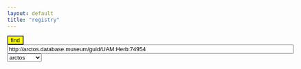 ```yaml
---
layout: default
title: "registry"
---
```

<div>
<button onclick="locateDatasets()" type="button" style="background: yellow">find</button>
<input type="text" id="identifier" style="width: 50em" value="http://arctos.database.museum/guid/UAM:Herb:74954">
<select name="pets" id="link-type">
    <option value="arctos" selected>arctos</option>
    <option value="email">email</option>
    <option value="doi">doi</option>
    <option value="symbiota">symbiota</option>
    <option value="inaturalist">inaturalist</option>
</select>
</div>

<p id="status"></p>
<p id="eml"></p>

<p id="websocket"></p>

<script>
  
  let websocket = new WebSocket("wss://echo.websocket.org");
  websocket.onmessage = function (event) {
    console.log(event.data);
  }
  websocket.onopen = function (event) {
    websocket.send("ping"); 
  };


  locateDatasets = function() {
    let specimenId = document.querySelector('#identifier').value; 
    let linkType = document.querySelector('#link-type').value; 
    let oReq = new XMLHttpRequest();
    document.querySelectorAll('.result').forEach(function(elem) { elem.remove() });
    document.querySelector('#eml');
    document.querySelector('#status').textContent = 'locating datasets that contain [' + specimenId + ']...';
    oReq.addEventListener("load", function() {
      document.querySelector('#status').textContent = 'the following datasets contain [' + specimenId + '] of type [' + linkType + ']:';
      let result = document.querySelector('#eml').appendChild(document.createElement('div'));
      result.setAttribute('class', 'result');
      this.responseText.split('\n').forEach(function(link) {
          let elemDiv = result.appendChild(document.createElement('div'));
          let elem = elemDiv.appendChild(document.createElement('a'));
          elem.setAttribute('href', link);
          elem.setAttribute('target', '_blank');
          elem.textContent = link;
      });
    });
    let requestUrl = 'https://preston.guoda.bio/find/' + linkType + '/' + specimenId;
    if (websocket.readyState === websocket.OPEN) {
      // replace with sending follow request to some preston service
      websocket.send('requesting: [' + requestUrl + ']');
    }
    oReq.open('GET', requestUrl);
 
    oReq.send(); 
  }
</script>
